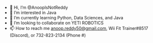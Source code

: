 - 👋 Hi, I’m @AnoopIsNotReddy
- 👀 I’m interested in Java
- 🌱 I’m currently learning Python, Data Sciences, and Java
- 💞️ I’m looking to collaborate on YETI ROBOTICS
- 📫 How to reach me anoop.reddy50@gmail.com, Wii Fit Trainer#8517 (Discord), or 732-823-2134 (Phone #)

<!---
AnoopIsNotReddy/AnoopIsNotReddy is a ✨ special ✨ repository because its `README.md` (this file) appears on your GitHub profile.
You can click the Preview link to take a look at your changes.
--->
